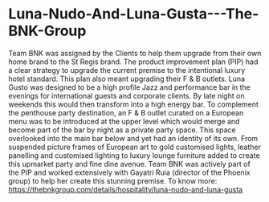 # Luna-Nudo-And-Luna-Gusta---The-BNK-Group
Team BNK was assigned by the Clients to help them upgrade from their own home brand to the St Regis brand. The product improvement plan (PIP) had a clear strategy to upgrade the current premise to the intentional luxury hotel standard. This plan also meant upgrading their F &amp; B outlets. Luna Gusto was designed to be a high profile Jazz and performance bar in the evenings for international guests and corporate clients. By late night on weekends this would then transform into a high energy bar. To complement the penthouse party destination, an F &amp; B outlet curated on a European menu was to be introduced at the upper level which would merge and become part of the bar by night as a private party space. This space overlooked into the main bar below and yet had an identity of its own.  From suspended picture frames of European art to gold customised lights, leather panelling and customised lighting to luxury lounge furniture added to create this upmarket party and fine dine avenue.  Team BNK was actively part of the PIP and worked extensively with Gayatri Ruia (director of the Phoenix group) to help her create this stunning premise.  To know more: https://thebnkgroup.com/details/hospitality/luna-nudo-and-luna-gusta
